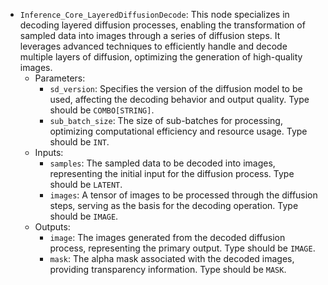 - `Inference_Core_LayeredDiffusionDecode`: This node specializes in decoding layered diffusion processes, enabling the transformation of sampled data into images through a series of diffusion steps. It leverages advanced techniques to efficiently handle and decode multiple layers of diffusion, optimizing the generation of high-quality images.
    - Parameters:
        - `sd_version`: Specifies the version of the diffusion model to be used, affecting the decoding behavior and output quality. Type should be `COMBO[STRING]`.
        - `sub_batch_size`: The size of sub-batches for processing, optimizing computational efficiency and resource usage. Type should be `INT`.
    - Inputs:
        - `samples`: The sampled data to be decoded into images, representing the initial input for the diffusion process. Type should be `LATENT`.
        - `images`: A tensor of images to be processed through the diffusion steps, serving as the basis for the decoding operation. Type should be `IMAGE`.
    - Outputs:
        - `image`: The images generated from the decoded diffusion process, representing the primary output. Type should be `IMAGE`.
        - `mask`: The alpha mask associated with the decoded images, providing transparency information. Type should be `MASK`.
